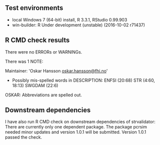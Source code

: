 ## Test environments
* local Windows 7 (64-bit) install, R 3.3.1, RStudio 0.99.903
* win-builder: R Under development (unstable) (2016-10-02 r71437)

## R CMD check results
There were no ERRORs or WARNINGs. 

There was 1 NOTE:

Maintainer: 'Oskar Hansson <oskar.hansson@fhi.no>'

* Possibly mis-spelled words in DESCRIPTION:
  ENFSI (20:68)
  STR (4:60, 18:13)
  SWGDAM (22:6)

OSKAR: Abbreviations are spelled out.

## Downstream dependencies
I have also run R CMD check on downstream dependencies of strvalidator:
There are currently only one dependent package.
The package pcrsim needed minor updates and version 1.0.1 will be submitted.
Version 1.0.1 passed the check.